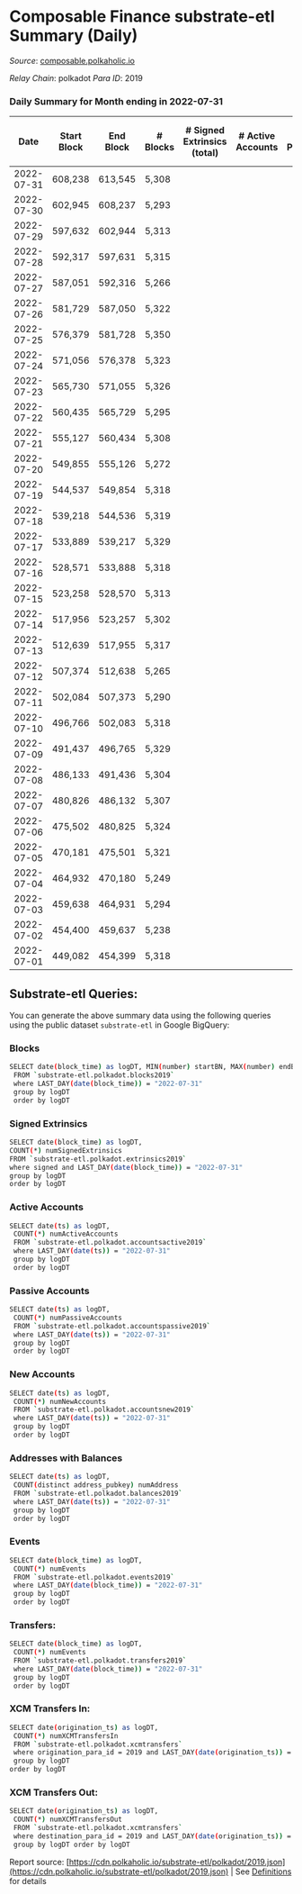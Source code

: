 # Composable Finance substrate-etl Summary (Daily)

_Source_: [composable.polkaholic.io](https://composable.polkaholic.io)

*Relay Chain*: polkadot
*Para ID*: 2019



### Daily Summary for Month ending in 2022-07-31


| Date | Start Block | End Block | # Blocks | # Signed Extrinsics (total) | # Active Accounts | # Passive | # New | # Addresses with Balances | # Events | # Transfers | # XCM Transfers In | # XCM Transfers Out | Issues | 
| ---- | ----------- | --------- | -------- | --------------------------- | ----------------- | --------- | ----- | ------------------------- | -------- | ----------- | ------------------ | ------------------- | ------ |
| 2022-07-31 | 608,238 | 613,545 | 5,308 |  |  |  |  | 6 | 10,619 |   |   |   |  |
| 2022-07-30 | 602,945 | 608,237 | 5,293 |  |  |  |  | 6 | 10,592 |   |   |   |  |
| 2022-07-29 | 597,632 | 602,944 | 5,313 |  |  |  |  | 6 | 10,628 |   |   |   |  |
| 2022-07-28 | 592,317 | 597,631 | 5,315 |  |  |  |  | 6 | 10,633 |   |   |   |  |
| 2022-07-27 | 587,051 | 592,316 | 5,266 |  |  |  |  | 6 | 10,535 |   |   |   |  |
| 2022-07-26 | 581,729 | 587,050 | 5,322 |  |  |  |  | 6 | 10,647 |   |   |   |  |
| 2022-07-25 | 576,379 | 581,728 | 5,350 |  |  |  |  | 6 | 10,703 |   |   |   |  |
| 2022-07-24 | 571,056 | 576,378 | 5,323 |  |  |  |  | 6 | 10,649 |   |   |   |  |
| 2022-07-23 | 565,730 | 571,055 | 5,326 |  |  |  |  | 6 | 10,655 |   |   |   |  |
| 2022-07-22 | 560,435 | 565,729 | 5,295 |  |  |  |  | 6 | 10,593 |   |   |   |  |
| 2022-07-21 | 555,127 | 560,434 | 5,308 |  |  |  |  | 6 | 10,619 |   |   |   |  |
| 2022-07-20 | 549,855 | 555,126 | 5,272 |  |  |  |  | 6 | 10,550 |   |   |   |  |
| 2022-07-19 | 544,537 | 549,854 | 5,318 |  |  |  |  | 6 | 10,639 |   |   |   |  |
| 2022-07-18 | 539,218 | 544,536 | 5,319 |  |  |  |  | 6 | 10,641 |   |   |   |  |
| 2022-07-17 | 533,889 | 539,217 | 5,329 |  |  |  |  | 6 | 10,661 |   |   |   |  |
| 2022-07-16 | 528,571 | 533,888 | 5,318 |  |  |  |  | 6 | 10,639 |   |   |   |  |
| 2022-07-15 | 523,258 | 528,570 | 5,313 |  |  |  |  | 6 | 10,629 |   |   |   |  |
| 2022-07-14 | 517,956 | 523,257 | 5,302 |  |  |  |  | 6 | 10,607 |   |   |   |  |
| 2022-07-13 | 512,639 | 517,955 | 5,317 |  |  |  |  | 6 | 10,637 |   |   |   |  |
| 2022-07-12 | 507,374 | 512,638 | 5,265 |  |  |  |  | 6 | 10,533 |   |   |   |  |
| 2022-07-11 | 502,084 | 507,373 | 5,290 |  |  |  |  | 6 | 10,586 |   |   |   |  |
| 2022-07-10 | 496,766 | 502,083 | 5,318 |  |  |  |  | 6 | 10,639 |   |   |   |  |
| 2022-07-09 | 491,437 | 496,765 | 5,329 |  |  |  |  | 6 | 10,660 |   |   |   |  |
| 2022-07-08 | 486,133 | 491,436 | 5,304 |  |  |  |  | 6 | 10,611 |   |   |   |  |
| 2022-07-07 | 480,826 | 486,132 | 5,307 |  |  |  |  | 6 | 10,617 |   |   |   |  |
| 2022-07-06 | 475,502 | 480,825 | 5,324 |  |  |  |  | 6 | 10,651 |   |   |   |  |
| 2022-07-05 | 470,181 | 475,501 | 5,321 |  |  |  |  | 6 | 10,645 |   |   |   |  |
| 2022-07-04 | 464,932 | 470,180 | 5,249 |  |  |  |  | 6 | 10,501 |   |   |   |  |
| 2022-07-03 | 459,638 | 464,931 | 5,294 |  |  |  |  | 6 | 10,591 |   |   |   |  |
| 2022-07-02 | 454,400 | 459,637 | 5,238 |  |  |  |  | 6 | 10,479 |   |   |   |  |
| 2022-07-01 | 449,082 | 454,399 | 5,318 |  |  |  |  | 6 | 10,642 |   |   |   |  |

## Substrate-etl Queries:
You can generate the above summary data using the following queries using the public dataset `substrate-etl` in Google BigQuery:

### Blocks
```bash
SELECT date(block_time) as logDT, MIN(number) startBN, MAX(number) endBN, COUNT(*) numBlocks 
 FROM `substrate-etl.polkadot.blocks2019`  
 where LAST_DAY(date(block_time)) = "2022-07-31" 
 group by logDT 
 order by logDT
```

### Signed Extrinsics
```bash
SELECT date(block_time) as logDT, 
COUNT(*) numSignedExtrinsics 
FROM `substrate-etl.polkadot.extrinsics2019`  
where signed and LAST_DAY(date(block_time)) = "2022-07-31" 
group by logDT 
order by logDT
```

### Active Accounts
```bash
SELECT date(ts) as logDT, 
 COUNT(*) numActiveAccounts 
 FROM `substrate-etl.polkadot.accountsactive2019` 
 where LAST_DAY(date(ts)) = "2022-07-31" 
 group by logDT 
 order by logDT
```

### Passive Accounts
```bash
SELECT date(ts) as logDT, 
 COUNT(*) numPassiveAccounts 
 FROM `substrate-etl.polkadot.accountspassive2019` 
 where LAST_DAY(date(ts)) = "2022-07-31" 
 group by logDT 
 order by logDT
```

### New Accounts
```bash
SELECT date(ts) as logDT, 
 COUNT(*) numNewAccounts 
 FROM `substrate-etl.polkadot.accountsnew2019` 
 where LAST_DAY(date(ts)) = "2022-07-31" 
 group by logDT
 order by logDT
```

### Addresses with Balances
```bash
SELECT date(ts) as logDT,
 COUNT(distinct address_pubkey) numAddress 
 FROM `substrate-etl.polkadot.balances2019` 
 where LAST_DAY(date(ts)) = "2022-07-31" 
 group by logDT 
 order by logDT
```

### Events
```bash
SELECT date(block_time) as logDT, 
 COUNT(*) numEvents 
 FROM `substrate-etl.polkadot.events2019` 
 where LAST_DAY(date(block_time)) = "2022-07-31" 
 group by logDT 
 order by logDT
```

### Transfers:
```bash
SELECT date(block_time) as logDT, 
 COUNT(*) numEvents 
 FROM `substrate-etl.polkadot.transfers2019` 
 where LAST_DAY(date(block_time)) = "2022-07-31" 
 group by logDT 
 order by logDT
```

### XCM Transfers In:
```bash
SELECT date(origination_ts) as logDT, 
 COUNT(*) numXCMTransfersIn 
 FROM `substrate-etl.polkadot.xcmtransfers` 
 where origination_para_id = 2019 and LAST_DAY(date(origination_ts)) = "2022-07-31" 
 group by logDT 
order by logDT
```

### XCM Transfers Out:
```bash
SELECT date(origination_ts) as logDT, 
 COUNT(*) numXCMTransfersOut 
 FROM `substrate-etl.polkadot.xcmtransfers` 
 where destination_para_id = 2019 and LAST_DAY(date(origination_ts)) = "2022-07-31" 
 group by logDT order by logDT
```


Report source: [https://cdn.polkaholic.io/substrate-etl/polkadot/2019.json](https://cdn.polkaholic.io/substrate-etl/polkadot/2019.json) | See [Definitions](/DEFINITIONS.md) for details
